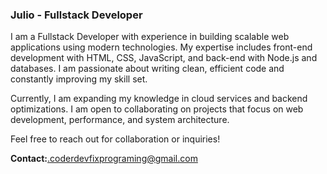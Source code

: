 ### Julio - Fullstack Developer

I am a Fullstack Developer with experience in building scalable web applications using modern technologies. My expertise includes front-end development with HTML, CSS, JavaScript, and back-end with Node.js and databases. I am passionate about writing clean, efficient code and constantly improving my skill set.

Currently, I am expanding my knowledge in cloud services and backend optimizations. I am open to collaborating on projects that focus on web development, performance, and system architecture.

Feel free to reach out for collaboration or inquiries!

**Contact:**.coderdevfixprograming@gmail.com

